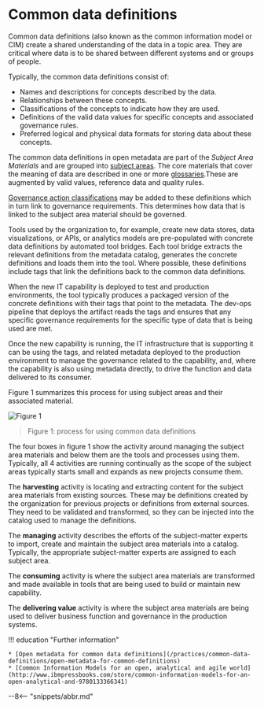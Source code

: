 <!-- SPDX-License-Identifier: CC-BY-4.0 -->
<!-- Copyright Contributors to the ODPi Egeria project. -->

# Common data definitions

Common data definitions (also known as the common information model or CIM) create a shared understanding of the data in a topic area. They are critical where data is to be shared between different systems and or groups of people.

Typically, the common data definitions consist of:

* Names and descriptions for concepts described by the data.
* Relationships between these concepts.
* Classifications of the concepts to indicate how they are used.
* Definitions of the valid data values for specific concepts and associated governance rules.
* Preferred logical and physical data formats for storing data about these concepts.

The common data definitions in open metadata are part of the *Subject Area Materials* and are grouped into [subject areas](/concepts/subject-area).  The core materials that cover the meaning of data are described in one or more [glossaries](/practices/common-data-definitions/anatomy-of-a-glossary).These are augmented by valid values, reference data and quality rules.

[Governance action classifications](/types/4/0422-Governance-Action-Classifications) may be added to these definitions which in turn link to governance requirements.   This determines how data that is linked to the subject area material should be governed.

Tools used by the organization to, for example, create new data stores, data visualizations, or APIs, or analytics models are pre-populated with concrete data definitions by automated tool bridges. Each tool bridge extracts the relevant definitions from the metadata catalog, generates the concrete definitions and loads them into the tool.  Where possible, these definitions include tags that link the definitions back to the common data definitions.

When the new IT capability is deployed to test and production environments, the tool typically produces a packaged version of the concrete definitions with their tags that point to the metadata. The dev-ops pipeline that deploys the artifact reads the tags and ensures that any specific governance requirements for the specific type of data that is being used are met.

Once the new capability is running, the IT infrastructure that is supporting it can be using the tags, and related metadata deployed to the production environment to manage the governance related to the capability, and, where the capability is also using metadata directly, to drive the function and data delivered to its consumer.

Figure 1 summarizes this process for using subject areas and their associated material.

![Figure 1](using-common-data-definitions.png)
> Figure 1: process for using common data definitions

The four boxes in figure 1 show the activity around managing the subject area materials and below them are the tools and processes using them.  Typically, all 4 activities are running continually as the scope of the subject areas typically starts small and expands as new projects consume them.

The **harvesting** activity is locating and extracting content for the subject area materials from existing sources. These may be definitions created by the organization for previous projects or definitions from external sources. They need to be validated and transformed, so they can be injected into the catalog used to manage the definitions.

The **managing** activity describes the efforts of the subject-matter experts to import, create and maintain the subject area materials into a catalog.  Typically, the appropriate subject-matter experts are assigned to each subject area.

The **consuming** activity is where the subject area materials are transformed and made available in tools that are being used to build or maintain new capability.

The **delivering value** activity is where the subject area materials are being used to deliver business function and governance in the production systems.

!!! education "Further information"

    * [Open metadata for common data definitions](/practices/common-data-definitions/open-metadata-for-common-definitions)
    * [Common Information Models for an open, analytical and agile world](http://www.ibmpressbooks.com/store/common-information-models-for-an-open-analytical-and-9780133366341)


--8<-- "snippets/abbr.md"
